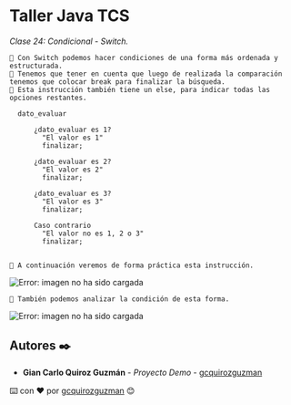 # Taller Java TCS

_Clase 24: Condicional - Switch._

```
📢 Con Switch podemos hacer condiciones de una forma más ordenada y estructurada.
📢 Tenemos que tener en cuenta que luego de realizada la comparación tenemos que colocar break para finalizar la búsqueda.
📢 Esta instrucción también tiene un else, para indicar todas las opciones restantes.
```

```
  dato_evaluar
  
      ¿dato_evaluar es 1?
        "El valor es 1"
        finalizar;

      ¿dato_evaluar es 2?
        "El valor es 2"
        finalizar;

      ¿dato_evaluar es 3?
        "El valor es 3"
        finalizar;

      Caso contrario
        "El valor no es 1, 2 o 3"
        finalizar;
   
```

```
📢 A continuación veremos de forma práctica esta instrucción.
```

![Error: imagen no ha sido cargada](https://github.com/gcquirozguzman/java-tcs-202001/blob/Clase-24/imagenes/pagina_24_1.png)

```
📢 También podemos analizar la condición de esta forma.
```

![Error: imagen no ha sido cargada](https://github.com/gcquirozguzman/java-tcs-202001/blob/Clase-24/imagenes/pagina_24_2.png)

## Autores ✒️

* **Gian Carlo Quiroz Guzmán** - *Proyecto Demo* - [gcquirozguzman](https://github.com/gcquirozguzman)



⌨️ con ❤️ por [gcquirozguzman](https://github.com/gcquirozguzman) 😊
